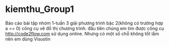 # kiemthu_Group1
Báo cáo bài tập nhóm 1-tuần 3
giải phương trình bậc 2(không có trường hợp a == 0)
công cụ vẽ đồ thị chương trình. 
đầu tiên chúng em tìm được công cụ http://code2flow.com sử dụng online. 
Nhưng có một số chỗ không tốt lắm nên em dùng Visustin
